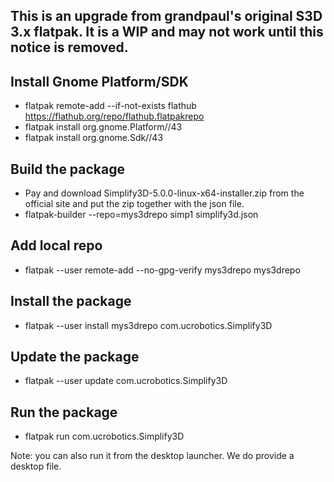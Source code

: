 ## This is an upgrade from grandpaul's original S3D 3.x flatpak. It is a WIP and may not work until this notice is removed.

## Install Gnome Platform/SDK

 * flatpak remote-add --if-not-exists flathub https://flathub.org/repo/flathub.flatpakrepo
 * flatpak install org.gnome.Platform//43
 * flatpak install org.gnome.Sdk//43

## Build the package

 * Pay and download Simplify3D-5.0.0-linux-x64-installer.zip from the official
   site and put the zip together with the json file.
 * flatpak-builder --repo=mys3drepo simp1 simplify3d.json

## Add local repo

 * flatpak --user remote-add --no-gpg-verify mys3drepo mys3drepo

## Install the package

 * flatpak --user install mys3drepo com.ucrobotics.Simplify3D

## Update the package

 * flatpak --user update com.ucrobotics.Simplify3D

## Run the package

 * flatpak run com.ucrobotics.Simplify3D

 Note: you can also run it from the desktop launcher. We do provide a desktop
 file.
